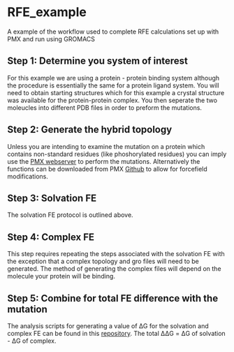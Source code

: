# RFE_example
A example of the workflow used to complete RFE calculations set up with PMX and run using GROMACS

## Step 1: Determine you system of interest
For this example we are using a protein - protein binding system although the procedure is essentially the same for a protein ligand system. You will need to obtain starting structures which for this example a crystal structure was available for the protein-protein complex. You then seperate the two moleucles into different PDB files in order to preform the mutations.

## Step 2: Generate the hybrid topology
Unless you are intending to examine the mutation on a protein which contains non-standard residues (like phoshorylated residues) you can imply use the [PMX webserver](http://pmx.mpibpc.mpg.de/) to perform the mutations. Alternatively the functions can be downloaded from PMX [Github](https://github.com/deGrootLab/pmx) to allow for forcefield modifications.

## Step 3: Solvation FE
The solvation FE protocol is outlined above.

## Step 4: Complex FE
This step requires repeating the steps associated with the solvation FE with the exception that a complex topology and gro files will need to be generated. The method of generating the complex files will depend on the molecule your protein will be binding.

## Step 5: Combine for total FE difference with the mutation
The analysis scripts for generating a value of ΔG for the solvation and complex FE can be found in this [repository](https://github.com/ajfriedman22/Free_Energy). The total ΔΔG = ΔG of solvation - ΔG of complex.
